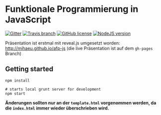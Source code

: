 # Funktionale Programmierung in JavaScript
[![Gitter](https://img.shields.io/gitter/room/mihaeu/afp-js.svg)]()
[![Travis branch](https://img.shields.io/travis/mihaeu/afp-js/gh-pages.svg)]()
[![GitHub license](https://img.shields.io/github/license/mihaeu/afp-js.svg)]()
[![NodeJS version](https://img.shields.io/badge/node-5.9.1-brightgreen.svg)]()

Präsentation ist erstmal mit reveal.js umgesetzt worden: http://mihaeu.github.io/afp-js
(die live Präsentation ist auf dem `gh-pages` Branch)

## Getting started

```
npm install

# starts local grunt server for development
npm start
```

**Änderungen sollten nur an der `template.html` vorgenommen werden, da die `index.html` immer wieder überschrieben wird.**
